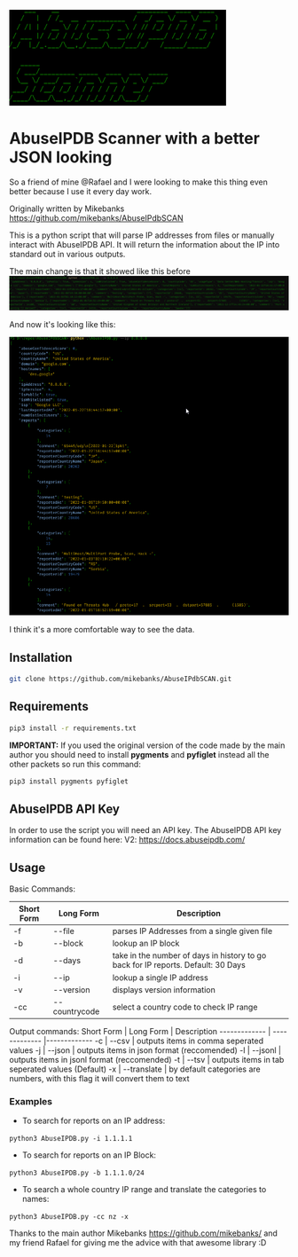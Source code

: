 ![AbuseFiglet.png](AbuseFiglet.png)

# AbuseIPDB Scanner with a better JSON looking
So a friend of mine @Rafael and I were looking to make this thing even better because I use it every day work.

Originally written by Mikebanks
https://github.com/mikebanks/AbuseIPdbSCAN

This is a python script that will parse IP addresses from files or manually interact with AbuseIPDB API. It will return the information about the IP into standard out in various outputs.

The main change is that it showed like this before
![AbuseDB1.png](AbuseDB1.png)

And now it's looking like this:

![AbuseDB2.png](AbuseDB2.png)

I think it's a more comfortable way to see the data.



## Installation

``` BASH
git clone https://github.com/mikebanks/AbuseIPdbSCAN.git
```

## Requirements

``` BASH
pip3 install -r requirements.txt
```
**IMPORTANT:** If you used the original version of the code made by the main author you should need to install **pygments** and **pyfiglet** instead all the other packets so run this command:
``` BASH
pip3 install pygments pyfiglet
```

## AbuseIPDB API Key

In order to use the script you will need an API key. The AbuseIPDB API key information can be found here: V2: <https://docs.abuseipdb.com/>

## Usage

Basic Commands:

Short Form    | Long Form     | Description
------------- | ------------- |-------------
-f            | --file        | parses IP Addresses from a single given file
-b            | --block       | lookup an IP block
-d            | --days        | take in the number of days in history to go back for IP reports. Default: 30 Days
-i            | --ip          | lookup a single IP address
-v            | --version     | displays version information
-cc           | --countrycode | select a country code to check IP range

Output commands:
Short Form    | Long Form     | Description
------------- | ------------- |-------------
-c            | --csv         | outputs items in comma seperated values
-j            | --json        | outputs items in json format (reccomended)
-l            | --jsonl       | outputs items in jsonl format (reccomended)
-t            | --tsv         | outputs items in tab seperated values (Default)
-x            | --translate   | by default categories are numbers, with this flag it will convert them to text


### Examples

* To search for reports on an IP address:

``python3 AbuseIPDB.py -i 1.1.1.1``

* To search for reports on an IP Block:

``python3 AbuseIPDB.py -b 1.1.1.0/24``

* To search a whole country IP range and translate the categories to names:

``python3 AbuseIPDB.py -cc nz -x``


Thanks to the main author Mikebanks <https://github.com/mikebanks/> and my friend Rafael for giving me the advice with that awesome library :D
